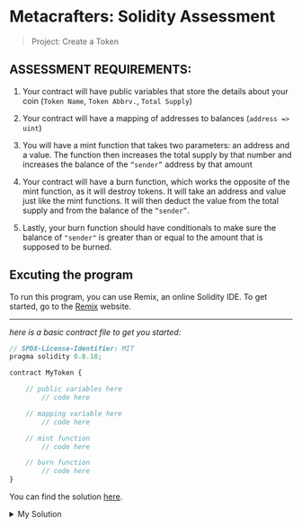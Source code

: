 # Metacrafters: Solidity Assessment
> Project: Create a Token 

 ## ASSESSMENT REQUIREMENTS:

1. Your contract will have public variables that store the details about your coin (`Token Name`, `Token Abbrv.`, `Total Supply`)<br>
   
2. Your contract will have a mapping of addresses to balances (`address => uint`)<br>

3. You will have a mint function that takes two parameters: an address and a value. 
       The function then increases the total supply by that number and increases the balance 
       of the `“sender”` address by that amount<br>

4. Your contract will have a burn function, which works the opposite    of the mint function, as it will destroy tokens. 
       It will take an address and value just like the mint functions. It will then deduct the value from the total supply 
       and from the balance of the `“sender”`.<br>

5. Lastly, your burn function should have conditionals to make sure the balance of `"sender"` is greater than or equal 
       to the amount that is supposed to be burned.

## Excuting the program
To run this program, you can use Remix, an online Solidity IDE. To get started, go to the [Remix](https://remix.ethereum.org/) website.

---

*here is a basic contract file to get you started:*

```js
// SPDX-License-Identifier: MIT
pragma solidity 0.8.18;

contract MyToken {

    // public variables here
        // code here

    // mapping variable here
        // code here

    // mint function
        // code here

    // burn function
        // code here
}
```

You can find the solution [here](https://youtu.be/yfuMcRf1Ml4).



<details>
<summary>My Solution</summary>

```js
contract Token {
    string public tokenName = "jfmartinz";           
    string public tokenAbbreviation = "jmz";  
    uint public totalSupply = 0;       

    mapping(address => uint) public balances;  

  

    function mint(address account, uint value) public {
        totalSupply += value;          
        balances[account] += value;    
    }
    
    function burn(address account, uint value) public {
      if(balances[account] >= value){
        totalSupply -= value;          
        balances[account] -= value;    
      }  

    }

}
Author:Nikita kumari
